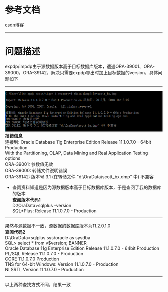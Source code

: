 # 参考文档    
[csdn博客](https://blog.csdn.net/wxl1314920/article/details/41892761)    
***    
# 问题描述  
expdp/impdp由于源数据版本高于目标数据库版本，遭遇ORA-39001、ORA-39000，ORA-39142，解决只需要expdp导出时加上目标数据的version，具体问题如下  
***     
![微信截图](https://github.com/lucklydog/linsir-learnlog/blob/master/oracle%E5%AD%A6%E4%B9%A0%E6%97%A5%E8%AE%B0/image/oracle1.png?raw=true)      
**报错信息**    
    连接到: Oracle Database 11g Enterprise Edition Release 11.1.0.7.0 - 64bit Production   
    With the Partitioning, OLAP, Data Mining and Real Application Testing options   
    ORA-39001: 参数值无效   
    ORA-39000: 转储文件说明错误   
    ORA-39142: 版本号 3.1 (在转储文件 "d:\OraData\scott_bx.dmp" 中) 不兼容              
* 查阅资料知道是因为源数据版本高于目标数据库版本，于是查阅了我的数据库的版本   
**查阅版本代码1**      
    D:\OraData>sqlplus -version     
    SQL*Plus: Release 11.1.0.7.0 - Production
***     
果然与源数据不一致，源数据的数据库版本为11.2.0.1.0      
**查阅代码2**    
        D:\OraData>sqlplus sys/oracle as sysdba      
        SQL> select * from v$version;
        BANNER   
        Oracle Database 11g Enterprise Edition Release 11.1.0.7.0 - 64bit Production   
        PL/SQL Release 11.1.0.7.0 - Production   
        CORE    11.1.0.7.0      Production  
        TNS for 64-bit Windows: Version 11.1.0.7.0 - Production   
        NLSRTL Version 11.1.0.7.0 - Production      
***  
以上两种查找方式不同，结果一致  
